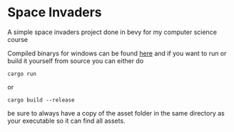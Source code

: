 # Space Invaders

A simple space invaders project done in bevy for my computer science course

Compiled binarys for windows can be found [here](/releases) and if you want to run or build it yourself from source you can either do  


```
cargo run
```
or  

```
cargo build --release
```

be sure to always have a copy of the asset folder in the same directory as your executable so it can find all assets.